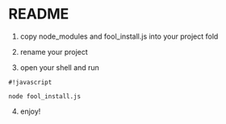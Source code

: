 # README #

1. copy node_modules and fool_install.js into your project fold

2. rename your project

3. open your shell and run 
```
#!javascript

node fool_install.js
```

4. enjoy!